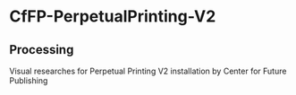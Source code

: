 # CfFP-PerpetualPrinting-V2
## Processing
Visual researches for Perpetual Printing V2 installation by Center for Future Publishing
